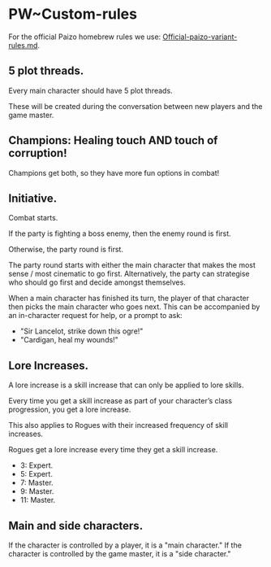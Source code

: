 # PW~Custom-rules

For the official Paizo homebrew rules we use: [Official-paizo-variant-rules.md](PW~Official-paizo-variant-rules.md).

## 5 plot threads.

Every main character should have 5 plot threads.

These will be created during the conversation between new players and the game master.

## Champions: Healing touch AND touch of corruption!

Champions get both, so they have more fun options in combat!

## Initiative.

Combat starts.

If the party is fighting a boss enemy, then the enemy round is first.

Otherwise, the party round is first.

The party round starts with either the main character that makes the most sense / most cinematic to go first.
Alternatively, the party can strategise who should go first and decide amongst themselves.

When a main character has finished its turn, the player of that character then picks the main character who goes next.
This can be accompanied by an in-character request for help, or a prompt to ask:
- "Sir Lancelot, strike down this ogre!"
- "Cardigan, heal my wounds!"

## Lore Increases.

A lore increase is a skill increase that can only be applied to lore skills.

Every time you get a skill increase as part of your character’s class progression, you get a lore increase.

This also applies to Rogues with their increased frequency of skill increases.

Rogues get a lore increase every time they get a skill increase.

- 3: Expert.
- 5: Expert.
- 7: Master.
- 9: Master.
- 11: Master.

## Main and side characters.

If the character is controlled by a player, it is a "main character."
If the character is controlled by the game master, it is a "side character."

